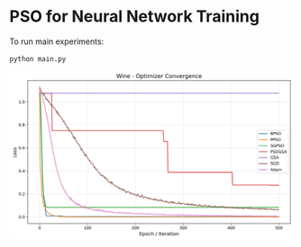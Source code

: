 # PSO for Neural Network Training

To run main experiments:
```
python main.py
```

![alt text](https://github.com/SwaroopTha/PSO-for-NNs/blob/main/images/loss_plot_wine.png)

